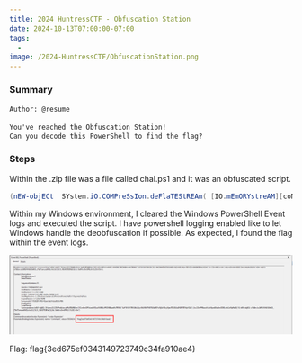 ```yaml
---
title: 2024 HuntressCTF - Obfuscation Station
date: 2024-10-13T07:00:00-07:00
tags:
  - 
image: /2024-HuntressCTF/ObfuscationStation.png
---
```


### Summary
```
Author: @resume

You've reached the Obfuscation Station!
Can you decode this PowerShell to find the flag?
```

### Steps

Within the .zip file was a file called chal.ps1 and it was an obfuscated script. 
```powershell
(nEW-objECt  SYstem.iO.COMPreSsIon.deFlaTEStREAm( [IO.mEmORYstreAM][coNVERt]::FROMBAse64sTRING( 'UzF19/UJV7BVUErLSUyvNk5NMTM3TU0zMDYxNjSxNDcyNjexTDY2SUu0NDRITDWpVQIA') ,[io.COmPREssioN.coMpreSSioNmODE]::DeCoMpReSS)| %{ nEW-objECt  sYStEm.Io.StREAMrEADeR($_,[TeXT.encodiNG]::AsCii)} |%{ $_.READTOENd()})| & ( $eNV:cOmSPEc[4,15,25]-JOin'')
```

Within my Windows environment, I cleared the Windows PowerShell Event logs and executed the script. I have powershell logging enabled like to let Windows handle the deobfuscation if possible.  As expected, I found the flag within the event logs. 

![](/static/2024-HuntressCTF/os1.png)






Flag: flag{3ed675ef0343149723749c34fa910ae4}